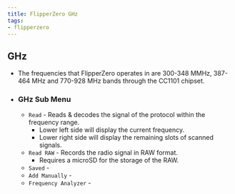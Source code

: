 ```yaml
---
title: FlipperZero GHz
tags:
- flipperzero
---
```

## GHz

- The frequencies that FlipperZero operates in are 300-348 MMHz, 387-464 MHz and 770-928 MHz bands through the CC1101 chipset.

- ### GHz Sub Menu

  - `Read` - Reads & decodes the signal of the protocol within the frequency range.
    - Lower left side will display the current frequency.
    - Lower right side will display the remaining slots of scanned signals.
  - `Read RAW` - Records the radio signal in RAW format.
    - Requires a microSD for the storage of the RAW.
  - `Saved` -
  - `Add Manually` -
  - `Frequency Analyzer` -
